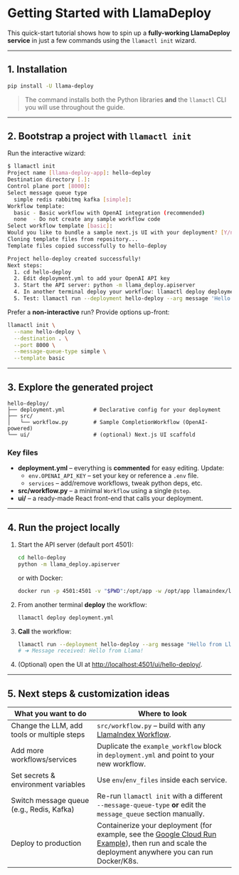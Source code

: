 # Getting Started with LlamaDeploy

This quick-start tutorial shows how to spin up a **fully-working LlamaDeploy service** in just a few commands using the `llamactl init` wizard.

---

## 1. Installation

```bash
pip install -U llama-deploy
```

> The command installs both the Python libraries **and** the `llamactl` CLI you will use throughout the guide.

---

## 2. Bootstrap a project with `llamactl init`

Run the interactive wizard:

```bash
$ llamactl init
Project name [llama-deploy-app]: hello-deploy
Destination directory [.]:
Control plane port [8000]:
Select message queue type
  simple redis rabbitmq kafka [simple]:
Workflow template:
  basic - Basic workflow with OpenAI integration (recommended)
  none  - Do not create any sample workflow code
Select workflow template [basic]:
Would you like to bundle a sample next.js UI with your deployment? [Y/n]: y
Cloning template files from repository...
Template files copied successfully to hello-deploy

Project hello-deploy created successfully!
Next steps:
  1. cd hello-deploy
  2. Edit deployment.yml to add your OpenAI API key
  3. Start the API server: python -m llama_deploy.apiserver
  4. In another terminal deploy your workflow: llamactl deploy deployment.yml
  5. Test: llamactl run --deployment hello-deploy --arg message 'Hello!'
```

Prefer a **non-interactive** run? Provide options up-front:

```bash
llamactl init \
  --name hello-deploy \
  --destination . \
  --port 8000 \
  --message-queue-type simple \
  --template basic
```

---

## 3. Explore the generated project

```
hello-deploy/
├── deployment.yml         # Declarative config for your deployment
├── src/
│   └── workflow.py        # Sample CompletionWorkflow (OpenAI-powered)
└── ui/                    # (optional) Next.js UI scaffold
```

### Key files

* **deployment.yml** – everything is **commented** for easy editing. Update:
  * `env.OPENAI_API_KEY` – set your key or reference a `.env` file.
  * `services` – add/remove workflows, tweak python deps, etc.
* **src/workflow.py** – a minimal `Workflow` using a single `@step`.
* **ui/** – a ready-made React front-end that calls your deployment.

---

## 4. Run the project locally

1. Start the API server (default port 4501):

   ```bash
   cd hello-deploy
   python -m llama_deploy.apiserver
   ```

   or with Docker:

   ```bash
   docker run -p 4501:4501 -v "$PWD":/opt/app -w /opt/app llamaindex/llama-deploy:main
   ```

2. From another terminal **deploy** the workflow:

   ```bash
   llamactl deploy deployment.yml
   ```

3. **Call** the workflow:

   ```bash
   llamactl run --deployment hello-deploy --arg message "Hello from Llama!"
   # ➜ Message received: Hello from Llama!
   ```

4. (Optional) open the UI at <http://localhost:4501/ui/hello-deploy/>.

---

## 5. Next steps & customization ideas

| What you want to do | Where to look |
|--------------------|---------------|
| Change the LLM, add tools or multiple steps | `src/workflow.py` – build with any [LlamaIndex Workflow](https://docs.llamaindex.ai/en/stable/understanding/workflows/). |
| Add more workflows/services | Duplicate the `example_workflow` block in `deployment.yml` and point to your new workflow. |
| Set secrets & environment variables | Use `env`/`env_files` inside each service. |
| Switch message queue (e.g., Redis, Kafka) | Re-run `llamactl init` with a different `--message-queue-type` **or** edit the `message_queue` section manually. |
| Deploy to production | Containerize your deployment (for example, see the [Google Cloud Run Example](https://github.com/run-llama/llama_deploy/tree/main/examples/google_cloud_run)), then run and scale the deployment anywhere you can run Docker/K8s. |

